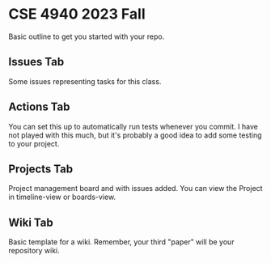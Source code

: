 # CSE 4940 2023 Fall
Basic outline to get you started with your repo.

## Issues Tab
Some issues representing tasks for this class.

## Actions Tab
You can set this up to automatically run tests whenever you commit. I have not played with this much, but it's probably a good idea to add some testing to your project.

## Projects Tab
Project management board and with issues added. You can view the Project in timeline-view or boards-view.

## Wiki Tab
Basic template for a wiki. Remember, your third "paper" will be your repository wiki.
